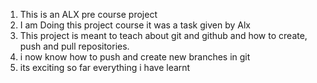 1. This is an ALX pre course project
2. I am Doing this project course it was a task given by Alx
3. This project is meant to teach about git and github and how to create, push and pull repositories.
4. i now know how to push and create new branches in git
5. its exciting so far everything i have learnt
